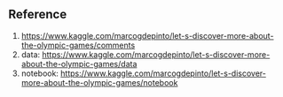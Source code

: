 ## Reference
1. https://www.kaggle.com/marcogdepinto/let-s-discover-more-about-the-olympic-games/comments
2. data: https://www.kaggle.com/marcogdepinto/let-s-discover-more-about-the-olympic-games/data
3. notebook: https://www.kaggle.com/marcogdepinto/let-s-discover-more-about-the-olympic-games/notebook
